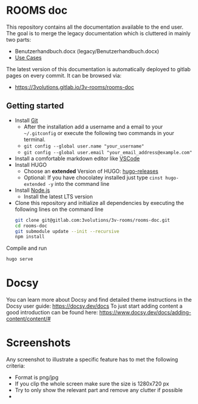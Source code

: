 # ROOMS doc
This repository contains all the documentation available to the end user. The goal is to merge the legacy documentation which is cluttered in mainly two parts:
- Benutzerhandbuch.docx (legacy/Benutzerhandbuch.docx)
- [Use Cases](https://3volutions.atlassian.net/wiki/spaces/RoomsUC/overview)

The latest version of this documentation is automatically deployed to gitlab pages on every commit. It can be browsed via: 
- https://3volutions.gitlab.io/3v-rooms/rooms-doc

## Getting started
- Install [Git](https://git-scm.com)
  - After the installation add a username and a email to your `~/.gitconfig` or execute the following two commands in your terminal.
  - `git config --global user.name "your_username"`
  - `git config --global user.email "your_email_address@example.com"`
- Install a comfortable markdown editor like [VSCode](https://code.visualstudio.com/)
- Install HUGO
  - Choose an **extended** Version of HUGO: [hugo-releases](https://github.com/gohugoio/hugo/releases)
  - Optional: If you have chocolatey installed just type `cinst hugo-extended -y` into the command line
- Install [Node.js](https://nodejs.org/en)
  - Install the latest LTS version
- Clone this repository and initialize all dependencies by executing the following lines on the command line
  ```sh
  git clone git@gitlab.com:3volutions/3v-rooms/rooms-doc.git
  cd rooms-doc
  git submodule update --init --recursive
  npm install
  ```

Compile and run

```sh
hugo serve
```

# Docsy
You can learn more about Docsy and find detailed theme instructions in the Docsy user guide: https://docsy.dev/docs
To just start adding content a good introduction can be found here: https://www.docsy.dev/docs/adding-content/content/#

# Screenshots
Any screenshot to illustrate a specific feature has to met the following criteria:
- Format is png/jpg
- If you clip the whole screen make sure the size is 1280x720 px
- Try to only show the relevant part and remove any clutter if possible
- 